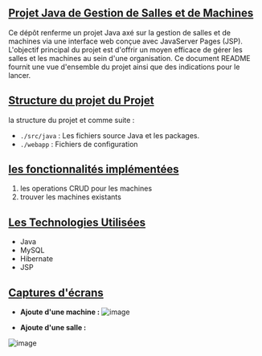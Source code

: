 ## <u>**Projet Java de Gestion de Salles et de Machines**</u>
Ce dépôt renferme un projet Java axé sur la gestion de salles et de machines via une interface web conçue avec JavaServer Pages (JSP). L'objectif principal du projet est d'offrir un moyen efficace de gérer les salles et les machines au sein d'une organisation. Ce document README fournit une vue d'ensemble du projet ainsi que des indications pour le lancer.
## <u>**Structure du projet du Projet**</u>
la structure du projet et comme suite :

+ `./src/java`  : Les fichiers source Java et les packages.
+ `./webapp`  :  Fichiers de configuration

  
## <u>**les fonctionnalités implémentées**</u>
1. les operations CRUD pour les machines
3. trouver les machines existants

  
## <u>**Les Technologies Utilisées**</u>
+ Java 
+ MySQL
+ Hibernate
+ JSP

  
## <u>**Captures d'écrans**</u>
- **Ajoute d'une machine :**
![image](https://github.com/ayouboifikEnsaj/Tp_JSP/assets/107751911/3ceaf4b4-23c9-4c0d-9e58-48d7d4449a14)


- **Ajoute d'une salle :**

![image](https://github.com/ayouboifikEnsaj/Tp_JSP/assets/107751911/3194b7c9-56fb-4521-a583-8bd856d7e4d7)






  
